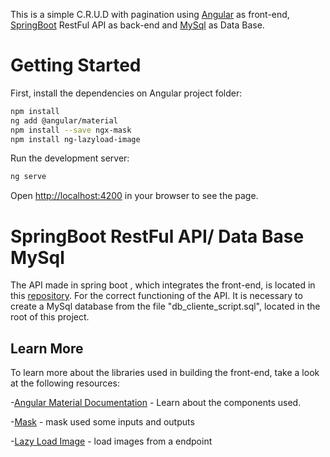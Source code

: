 This is a simple C.R.U.D with pagination using [Angular](https://angular.io/) as front-end, [SpringBoot](https://spring.io/) RestFul API as back-end and [MySql](https://www.mysql.com/) as Data Base.
# Getting Started
First, install the dependencies on Angular project folder:

```bash
npm install
ng add @angular/material
npm install --save ngx-mask
npm install ng-lazyload-image
```

Run the development server:

```bash
ng serve
```

Open [http://localhost:4200](http://localhost:4200) in your browser to see the page.

# SpringBoot RestFul API/ Data Base MySql

The API made in spring boot , which integrates the front-end, is located in this [repository](https://github.com/gabrielclisboa/springboot-api-crud-client). 
For the correct functioning of the API. It is necessary to create a MySql database from the file "db_cliente_script.sql", located in the root of this project.

## Learn More

To learn more about the libraries used in building the front-end, take a look at the following resources:

-[Angular Material Documentation](https://material.angular.io/guide/getting-started) - Learn about the components used. 

-[Mask](https://www.npmjs.com/package/ngx-mask) -  mask used some inputs and outputs

-[Lazy Load Image](https://www.npmjs.com/package/ng-lazyload-image) - load images from a endpoint

